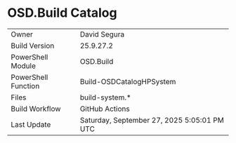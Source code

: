 ﻿# OSD.Build Catalog

| | |
|-|-|
| Owner | David Segura |
| Build Version | 25.9.27.2 |
| PowerShell Module | OSD.Build |
| PowerShell Function | Build-OSDCatalogHPSystem |
| Files | build-system.* |
| Build Workflow | GitHub Actions |
| Last Update | Saturday, September 27, 2025 5:05:01 PM UTC |
